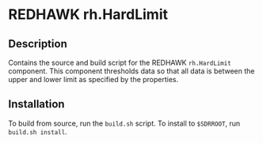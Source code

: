 # REDHAWK rh.HardLimit
 
## Description

Contains the source and build script for the REDHAWK
`rh.HardLimit` component. This component thresholds data so that all data is between the
upper and lower limit as specified by the properties.

## Installation

To build from source, run the `build.sh` script.
To install to `$SDRROOT`, run `build.sh install`.
